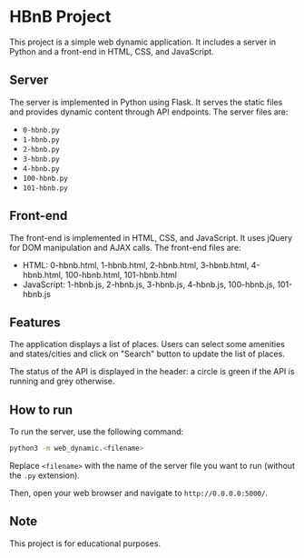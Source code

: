 # HBnB Project

This project is a simple web dynamic application. It includes a server in Python and a front-end in HTML, CSS, and JavaScript.

## Server

The server is implemented in Python using Flask. It serves the static files and provides dynamic content through API endpoints. The server files are:

- `0-hbnb.py`
- `1-hbnb.py`
- `2-hbnb.py`
- `3-hbnb.py`
- `4-hbnb.py`
- `100-hbnb.py`
- `101-hbnb.py`

## Front-end

The front-end is implemented in HTML, CSS, and JavaScript. It uses jQuery for DOM manipulation and AJAX calls. The front-end files are:

- HTML: 0-hbnb.html, 1-hbnb.html, 2-hbnb.html, 3-hbnb.html, 4-hbnb.html, 100-hbnb.html, 101-hbnb.html
- JavaScript: 1-hbnb.js, 2-hbnb.js, 3-hbnb.js, 4-hbnb.js, 100-hbnb.js, 101-hbnb.js

## Features

The application displays a list of places. Users can select some amenities and states/cities and click on "Search" button to update the list of places.

The status of the API is displayed in the header: a circle is green if the API is running and grey otherwise.

## How to run

To run the server, use the following command:

```sh
python3 -m web_dynamic.<filename>
```

Replace `<filename>` with the name of the server file you want to run (without the `.py` extension).

Then, open your web browser and navigate to `http://0.0.0.0:5000/`.

## Note

This project is for educational purposes.
